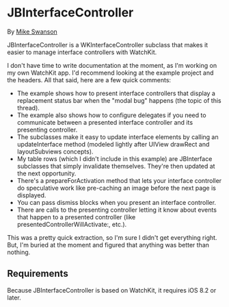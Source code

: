 JBInterfaceController
=====================

By [Mike Swanson](http://blog.mikeswanson.com/)

JBInterfaceController is a WKInterfaceController subclass that makes it easier to manage interface controllers with WatchKit.

I don't have time to write documentation at the moment, as I'm working on my own WatchKit app. I'd recommend looking at the example project and the headers. All that said, here are a few quick comments:

* The example shows how to present interface controllers that display a replacement status bar when the "modal bug" happens (the topic of this thread).
* The example also shows how to configure delegates if you need to communicate between a presented interface controller and its presenting controller.
* The subclasses make it easy to update interface elements by calling an updateInterface method (modeled lightly after UIView drawRect and layoutSubviews concepts).
* My table rows (which I didn't include in this example) are JBInterface subclasses that simply invalidate themselves. They're then updated at the next opportunity.
* There's a prepareForActivation method that lets your interface controller do speculative work like pre-caching an image before the next page is displayed.
* You can pass dismiss blocks when you present an interface controller.
* There are calls to the presenting controller letting it know about events that happen to a presented controller (like presentedControllerWillActivate:, etc.).

This was a pretty quick extraction, so I'm sure I didn't get everything right. But, I'm buried at the moment and figured that anything was better than nothing.

## Requirements

Because JBInterfaceController is based on WatchKit, it requires iOS 8.2 or later.